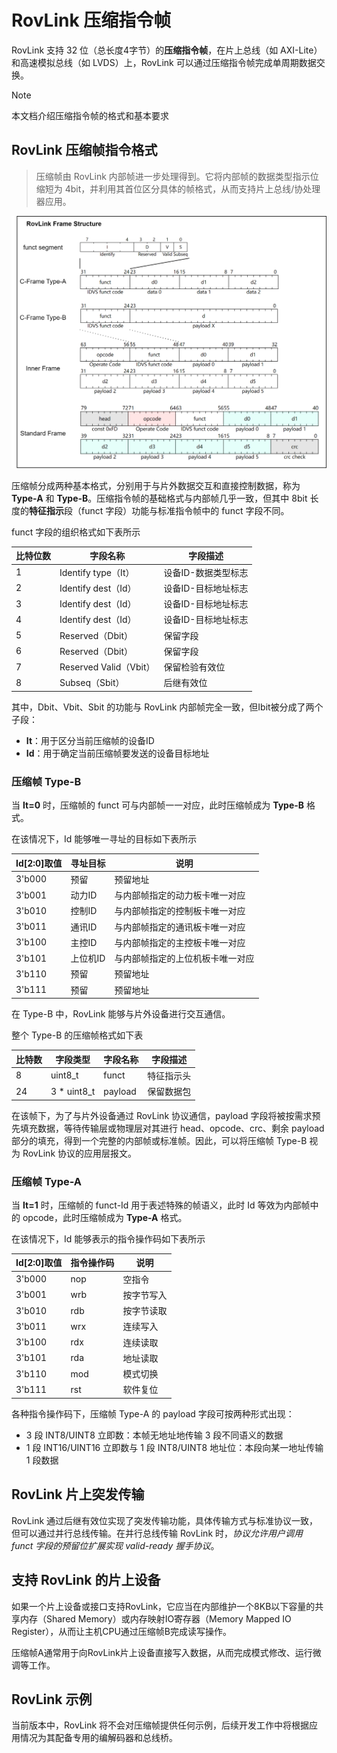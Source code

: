 # RovLink 压缩指令帧

RovLink 支持 32 位（总长度4字节）的**压缩指令帧**，在片上总线（如 AXI-Lite）和高速模拟总线（如 LVDS）上，RovLink 可以通过压缩指令帧完成单周期数据交换。

> [!NOTE]
>
> 本文档介绍压缩指令帧的格式和基本要求

## RovLink 压缩帧指令格式

> 压缩帧由 RovLink 内部帧进一步处理得到。它将内部帧的数据类型指示位缩短为 4bit，并利用其首位区分具体的帧格式，从而支持片上总线/协处理器应用。

![frame_struct](./pic/frame_struct.png)

压缩帧分成两种基本格式，分别用于与片外数据交互和直接控制数据，称为 **Type-A** 和 **Type-B**。压缩指令帧的基础格式与内部帧几乎一致，但其中 8bit 长度的**特征指示**段（funct 字段）功能与标准指令帧中的 funct 字段不同。

funct 字段的组织格式如下表所示

| 比特位数 | 字段名称               | 字段描述            |
| -------- | ---------------------- | ------------------- |
| 1        | Identify type（It）    | 设备ID-数据类型标志 |
| 2        | Identify dest（Id）    | 设备ID-目标地址标志 |
| 3        | Identify dest（Id）    | 设备ID-目标地址标志 |
| 4        | Identify dest（Id）    | 设备ID-目标地址标志 |
| 5        | Reserved（Dbit）       | 保留字段            |
| 6        | Reserved（Dbit）       | 保留字段            |
| 7        | Reserved Valid（Vbit） | 保留检验有效位      |
| 8        | Subseq（Sbit）         | 后继有效位          |

其中，Dbit、Vbit、Sbit 的功能与 RovLink 内部帧完全一致，但Ibit被分成了两个子段：

* **It**：用于区分当前压缩帧的设备ID
* **Id**：用于确定当前压缩帧要发送的设备目标地址

### 压缩帧 Type-B

当 **It=0** 时，压缩帧的 funct 可与内部帧一一对应，此时压缩帧成为 **Type-B** 格式。

在该情况下，Id 能够唯一寻址的目标如下表所示

| Id[2:0]取值 | 寻址目标 | 说明                             |
| ----------- | -------- | -------------------------------- |
| 3'b000      | 预留     | 预留地址                         |
| 3'b001      | 动力ID   | 与内部帧指定的动力板卡唯一对应   |
| 3'b010      | 控制ID   | 与内部帧指定的控制板卡唯一对应   |
| 3'b011      | 通讯ID   | 与内部帧指定的通讯板卡唯一对应   |
| 3'b100      | 主控ID   | 与内部帧指定的主控板卡唯一对应   |
| 3'b101      | 上位机ID | 与内部帧指定的上位机板卡唯一对应 |
| 3'b110      | 预留     | 预留地址                         |
| 3'b111      | 预留     | 预留地址                         |

在 Type-B 中，RovLink 能够与片外设备进行交互通信。

整个 Type-B 的压缩帧格式如下表

| 比特数 | 字段类型    | 字段名称 | 字段描述   |
| ------ | ----------- | -------- | ---------- |
| 8      | uint8_t     | funct    | 特征指示头 |
| 24     | 3 * uint8_t | payload  | 保留数据包 |

在该帧下，为了与片外设备通过 RovLink 协议通信，payload 字段将被按需求预先填充数据，等待传输层或物理层对其进行 head、opcode、crc、剩余 payload 部分的填充，得到一个完整的内部帧或标准帧。因此，可以将压缩帧 Type-B 视为 RovLink 协议的应用层报文。

### 压缩帧 Type-A

当 **It=1** 时，压缩帧的 funct-Id 用于表述特殊的帧语义，此时 Id 等效为内部帧中的 opcode，此时压缩帧成为 **Type-A** 格式。

在该情况下，Id 能够表示的指令操作码如下表所示

| Id[2:0]取值 | 指令操作码 | 说明       |
| ----------- | ---------- | ---------- |
| 3'b000      | nop        | 空指令     |
| 3'b001      | wrb        | 按字节写入 |
| 3'b010      | rdb        | 按字节读取 |
| 3'b011      | wrx        | 连续写入   |
| 3'b100      | rdx        | 连续读取   |
| 3'b101      | rda        | 地址读取   |
| 3'b110      | mod        | 模式切换   |
| 3'b111      | rst        | 软件复位   |

各种指令操作码下，压缩帧 Type-A 的 payload 字段可按两种形式出现：

* 3 段 INT8/UINT8 立即数：本帧无地址地传输 3 段不同语义的数据
* 1 段 INT16/UINT16 立即数与 1 段 INT8/UINT8 地址位：本段向某一地址传输 1 段数据

## RovLink 片上突发传输

RovLink 通过后继有效位实现了突发传输功能，具体传输方式与标准协议一致，但可以通过并行总线传输。在并行总线传输 RovLink 时，*协议允许用户调用 funct 字段的预留位扩展实现 valid-ready 握手协议*。

## 支持 RovLink 的片上设备

如果一个片上设备或接口支持RovLink，它应当在内部维护一个8KB以下容量的共享内存（Shared Memory）或内存映射IO寄存器（Memory Mapped IO Register），从而让主机CPU通过压缩帧B完成读写操作。

压缩帧A通常用于向RovLink片上设备直接写入数据，从而完成模式修改、运行微调等工作。

## RovLink 示例

当前版本中，RovLink 将不会对压缩帧提供任何示例，后续开发工作中将根据应用情况为其配备专用的编解码器和总线桥。
